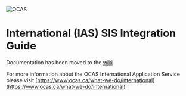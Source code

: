 ![OCAS](https://az184419.vo.msecnd.net/ocas/Attachments/NewItems/ocas-logo_20160913204156_0.png)

International (IAS) SIS Integration Guide
========================================

Documentation has been moved to the [wiki](https://github.com/ocas/InternationalSis/wiki)

For more information about the OCAS International Application Service please visit
[https://www.ocas.ca/what-we-do/international](https://www.ocas.ca/what-we-do/international)

